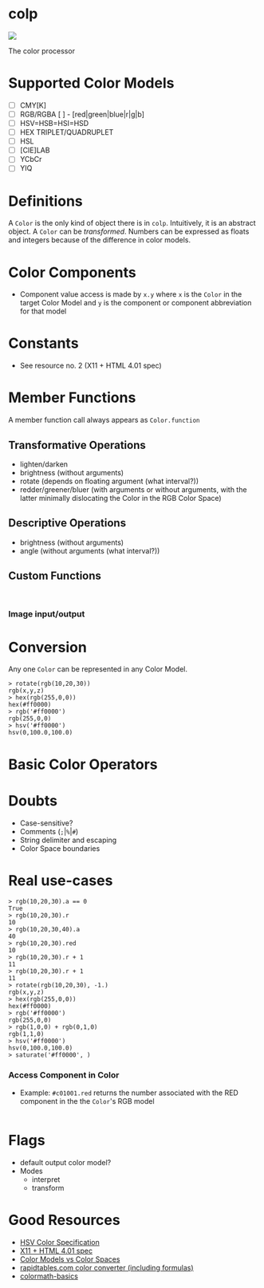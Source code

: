 # colp
![](https://i.imgur.com/WIAAZlR.png)

The color processor

# Supported Color Models
- [ ] CMY[K]
- [ ] RGB/RGBA
  [ ] - [red|green|blue|r|g|b]
- [ ] HSV=HSB=HSI=HSD
- [ ] HEX TRIPLET/QUADRUPLET
- [ ] HSL
- [ ] [CIE]LAB
- [ ] YCbCr
- [ ] YIQ

# Definitions

A `Color` is the only kind of object there is in `colp`. Intuitively, it is an abstract object. A `Color` can be _transformed_.
Numbers can be expressed as floats and integers because of the difference in color models.

# Color Components
- Component value access is made by `x.y` where `x` is the `Color` in the target Color Model and `y` is the component or component abbreviation for that model

# Constants
- See resource no. 2 (X11 + HTML 4.01 spec)

# Member Functions
A member function call always appears as `Color.function` 

## Transformative Operations
- lighten/darken
- brightness (without arguments)
- rotate (depends on floating argument (what interval?))
- redder/greener/bluer (with arguments or without arguments, with the latter minimally dislocating the Color in the RGB Color Space)

## Descriptive Operations
- brightness (without arguments)
- angle (without arguments (what interval?))

## Custom Functions
```


```

### Image input/output

# Conversion
Any one `Color` can be represented in any Color Model.

```
> rotate(rgb(10,20,30))
rgb(x,y,z)
> hex(rgb(255,0,0))
hex(#ff0000)
> rgb('#ff0000')
rgb(255,0,0)
> hsv('#ff0000')
hsv(0,100.0,100.0)
```

# Basic Color Operators


# Doubts
- Case-sensitive?
- Comments (`;`|`%`|`#`)
- String delimiter and escaping
- Color Space boundaries

# Real use-cases
```
> rgb(10,20,30).a == 0
True
> rgb(10,20,30).r
10
> rgb(10,20,30,40).a
40
> rgb(10,20,30).red
10
> rgb(10,20,30).r + 1
11
> rgb(10,20,30).r + 1
11
> rotate(rgb(10,20,30), -1.)
rgb(x,y,z)
> hex(rgb(255,0,0))
hex(#ff0000)
> rgb('#ff0000')
rgb(255,0,0)
> rgb(1,0,0) + rgb(0,1,0)
rgb(1,1,0)
> hsv('#ff0000')
hsv(0,100.0,100.0)
> saturate('#ff0000', )
```

### Access Component in Color
- Example: `#c01001.red` returns the number associated with the RED component in the the `Color`'s RGB model

```

```


# Flags
- default output color model? 
- Modes
  - interpret
  - transform

# Good Resources
- [HSV Color Specification](https://stat.ethz.ch/R-manual/R-devel/library/grDevices/html/hsv.html)
- [X11 + HTML 4.01 spec](https://en.wikipedia.org/wiki/Web_colors)
- [Color Models vs Color Spaces](https://programmingdesignsystems.com/color/color-models-and-color-spaces/index.html)
- [rapidtables.com color converter (including formulas)](https://www.rapidtables.com/convert/color/index.html)
- [colormath-basics](http://www.laurenscorijn.com/articles/colormath-basics)
